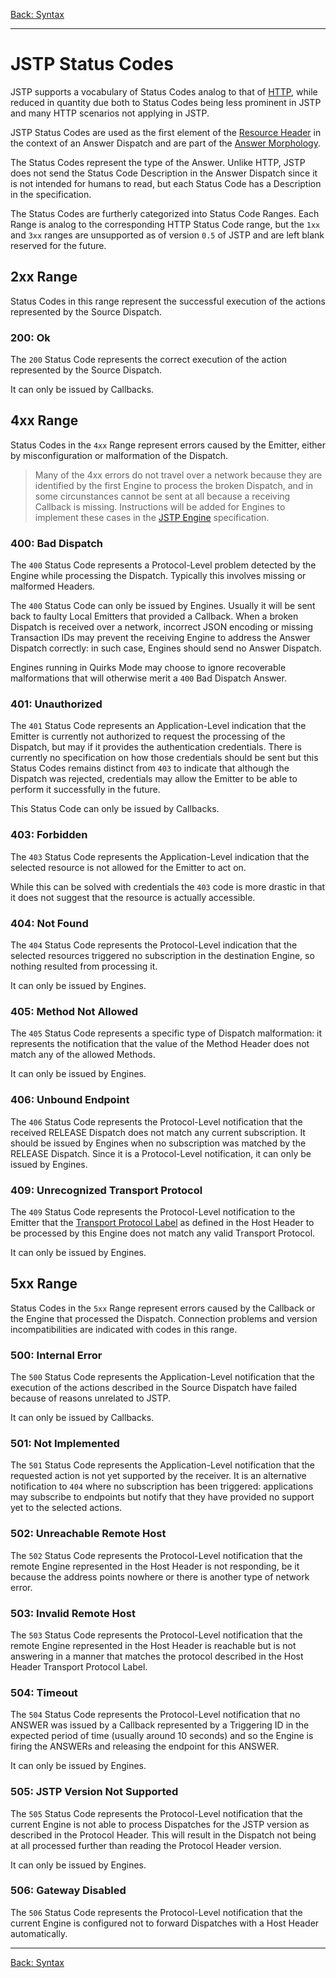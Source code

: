 [Back: Syntax](index.md)

---

JSTP Status Codes
=================

JSTP supports a vocabulary of Status Codes analog to that of [HTTP](http://www.w3.org/Protocols/rfc2616/rfc2616-sec10.html), while reduced in quantity due both to Status Codes being less prominent in JSTP and many HTTP scenarios not applying in JSTP.

JSTP Status Codes are used as the first element of the [Resource Header](resource.md#answer-morphology) in the context of an Answer Dispatch and are part of the [Answer Morphology](index.md#answer-morphology). 

The Status Codes represent the type of the Answer. Unlike HTTP, JSTP does not send the Status Code Description in the Answer Dispatch since it is not intended for humans to read, but each Status Code has a Description in the specification.

The Status Codes are furtherly categorized into Status Code Ranges. Each Range is analog to the corresponding HTTP Status Code range, but the `1xx` and `3xx` ranges are unsupported as of version `0.5` of JSTP and are left blank reserved for the future.

2xx Range
--------

Status Codes in this range represent the successful execution of the actions represented by the Source Dispatch.

### 200: Ok

The `200` Status Code represents the correct execution of the action represented by the Source Dispatch. 

It can only be issued by Callbacks.

4xx Range
---------

Status Codes in the `4xx` Range represent errors caused by the Emitter, either by misconfiguration or malformation of the Dispatch. 

> Many of the 4xx errors do not travel over a network because they are identified by the first Engine to process the broken Dispatch, and in some circunstances cannot be sent at all because a receiving Callback is missing. Instructions will be added for Engines to implement these cases in the [JSTP Engine](https://github.com/jstp/jstp-engine) specification.

### 400: Bad Dispatch

The `400` Status Code represents a Protocol-Level problem detected by the Engine while processing the Dispatch. Typically this involves missing or malformed Headers.

The `400` Status Code can only be issued by Engines. Usually it will be sent back to faulty Local Emitters that provided a Callback. When a broken Dispatch is received over a network, incorrect JSON encoding or missing Transaction IDs may prevent the receiving Engine to address the Answer Dispatch correctly: in such case, Engines should send no Answer Dispatch. 

Engines running in Quirks Mode may choose to ignore recoverable malformations that will otherwise merit a `400` Bad Dispatch Answer.

### 401: Unauthorized

The `401` Status Code represents an Application-Level indication that the Emitter is currently not authorized to request the processing of the Dispatch, but may if it provides the authentication credentials. There is currently no specification on how those credentials should be sent but this Status Codes remains distinct from `403` to indicate that although the Dispatch was rejected, credentials may allow the Emitter to be able to perform it successfully in the future.

This Status Code can only be issued by Callbacks.

### 403: Forbidden

The `403` Status Code represents the Application-Level indication that the selected resource is not allowed for the Emitter to act on. 

While this can be solved with credentials the `403` code is more drastic in that it does not suggest that the resource is actually accessible.

### 404: Not Found

The `404` Status Code represents the Protocol-Level indication that the selected resources triggered no subscription in the destination Engine, so nothing resulted from processing it.

It can only be issued by Engines.

### 405: Method Not Allowed

The `405` Status Code represents a specific type of Dispatch malformation: it represents the notification that the value of the Method Header does not match any of the allowed Methods. 

It can only be issued by Engines.

### 406: Unbound Endpoint

The `406` Status Code represents the Protocol-Level notification that the received RELEASE Dispatch does not match any current subscription. It should be issued by Engines when no subscription was matched by the RELEASE Dispatch. Since it is a Protocol-Level notification, it can only be issued by Engines.

### 409: Unrecognized Transport Protocol

The `409` Status Code represents the Protocol-Level notification to the Emitter that the [Transport Protocol Label](host.md#transport-protocol-label) as defined in the Host Header to be processed by this Engine does not match any valid Transport Protocol. 

It can only be issued by Engines.

5xx Range
---------

Status Codes in the `5xx` Range represent errors caused by the Callback or the Engine that processed the Dispatch. Connection problems and version incompatibilities are indicated with codes in this range.

### 500: Internal Error

The `500` Status Code represents the Application-Level notification that the execution of the actions described in the Source Dispatch have failed because of reasons unrelated to JSTP. 

It can only be issued by Callbacks.

### 501: Not Implemented

The `501` Status Code represents the Application-Level notification that the requested action is not yet supported by the receiver. It is an alternative notification to `404` where no subscription has been triggered: applications may subscribe to endpoints but notify that they have provided no support yet to the selected actions.

### 502: Unreachable Remote Host

The `502` Status Code represents the Protocol-Level notification that the remote Engine represented in the Host Header is not responding, be it because the address points nowhere or there is another type of network error.

### 503: Invalid Remote Host

The `503` Status Code represents the Protocol-Level notification that the remote Engine represented in the Host Header is reachable but is not answering in a manner that matches the protocol described in the Host Header Transport Protocol Label.

### 504: Timeout

The `504` Status Code represents the Protocol-Level notification that no ANSWER was issued by a Callback represented by a Triggering ID in the expected period of time (usually around 10 seconds) and so the Engine is firing the ANSWERs and releasing the endpoint for this ANSWER.

It can only be issued by Engines.

### 505: JSTP Version Not Supported

The `505` Status Code represents the Protocol-Level notification that the current Engine is not able to process Dispatches for the JSTP version as described in the Protocol Header. This will result in the Dispatch not being at all processed further than reading the Protocol Header version.

It can only be issued by Engines.

### 506: Gateway Disabled

The `506` Status Code represents the Protocol-Level notification that the current Engine is configured not to forward Dispatches with a Host Header automatically.

---

[Back: Syntax](index.md)
